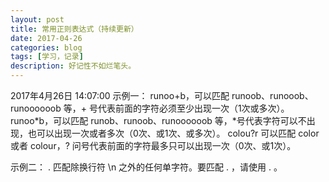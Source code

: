 ```yaml
---
layout: post
title: 常用正则表达式（持续更新）
date: 2017-04-26
categories: blog
tags: [学习，记录]
description: 好记性不如烂笔头。
---
```




2017年4月26日 14:07:00
示例一：
runoo+b，可以匹配 runoob、runooob、runoooooob 等，+ 号代表前面的字符必须至少出现一次（1次或多次）。
runoo*b，可以匹配 runob、runoob、runoooooob 等，*号代表字符可以不出现，也可以出现一次或者多次（0次、或1次、或多次）。
colou?r 可以匹配 color 或者 colour，? 问号代表前面的字符最多只可以出现一次（0次、或1次）。

示例二：
.	匹配除换行符 \n 之外的任何单字符。要匹配 . ，请使用 \. 。